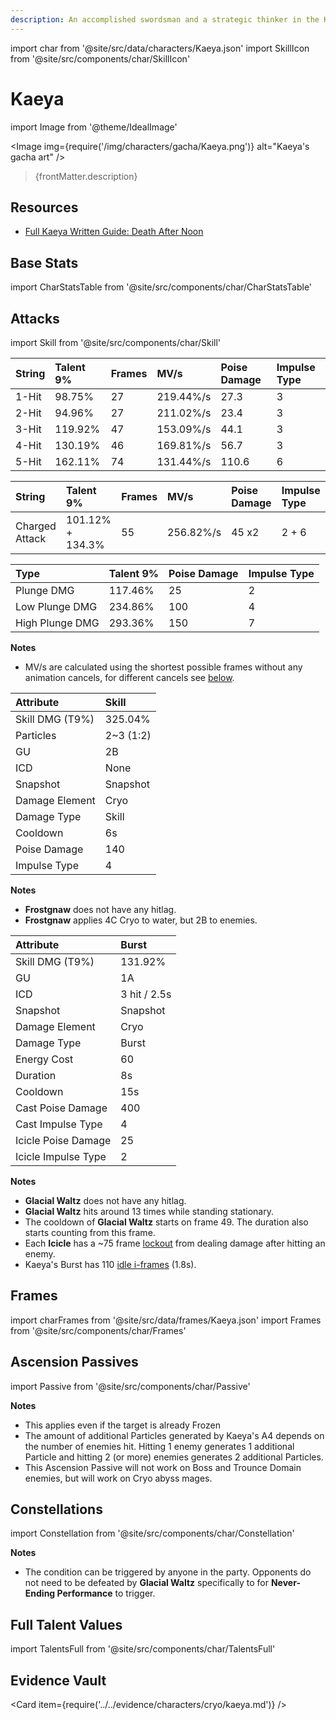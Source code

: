 ```yaml
---
description: An accomplished swordsman and a strategic thinker in the Knights of Favonius, rumored to hail from beyond Mondstadt.
---
```


import char from '@site/src/data/characters/Kaeya.json'
import SkillIcon from '@site/src/components/char/SkillIcon'

# Kaeya

import Image from '@theme/IdealImage'

<Image img={require('/img/characters/gacha/Kaeya.png')} alt="Kaeya's gacha art" />
<blockquote>{frontMatter.description}</blockquote>

## Resources

* [Full Kaeya Written Guide: Death After Noon](https://keqingmains.com/kaeya/)

## Base Stats

import CharStatsTable from '@site/src/components/char/CharStatsTable'

<CharStatsTable char={char} />

## Attacks

import Skill from '@site/src/components/char/Skill'

<Tabs>
<TabItem value='na' label='Normal Attacks'>
<SkillIcon char={char} skill='na' />
<div class='talent-columns'>
<Skill char={char} skill='na' sectionFilter='Normal Attack' />

| String | Talent 9% | Frames | MV/s      | Poise Damage | Impulse Type |
| :----- | :-------- | :----- | :-------- | :----------- | :----------- |
| 1-Hit  | 98.75%    | 27     | 219.44%/s | 27.3         | 3            |
| 2-Hit  | 94.96%    | 27     | 211.02%/s | 23.4         | 3            |
| 3-Hit  | 119.92%   | 47     | 153.09%/s | 44.1         | 3            |
| 4-Hit  | 130.19%   | 46     | 169.81%/s | 56.7         | 3            |
| 5-Hit  | 162.11%   | 74     | 131.44%/s | 110.6        | 6            |

</div>
<div class='talent-columns'>
<Skill char={char} skill='na' sectionFilter='Charged Attack' />
<div>

| String         | Talent 9%        | Frames | MV/s      | Poise Damage | Impulse Type |
| :------------- | :--------------- | :----- | :-------- |:------------ | :----------- |
| Charged Attack | 101.12% + 134.3% | 55     | 256.82%/s | 45 x2        | 2 + 6        |

</div>
</div>
<div class='talent-columns'>
<Skill char={char} skill='na' sectionFilter='Plunging Attack' />

| Type            | Talent 9% | Poise Damage | Impulse Type |
| :-------------- | :-------- | :----------- | :----------- |
| Plunge DMG      | 117.46%   | 25           | 2            |
| Low Plunge DMG  | 234.86%   | 100          | 4            |
| High Plunge DMG | 293.36%   | 150          | 7            |

</div>

**Notes**

* MV/s are calculated using the shortest possible frames without any animation cancels, for different cancels see [below](#frames).

</TabItem>

<TabItem value='e' label='Skill'>
<SkillIcon char={char} skill='e' />
<div class='talent-columns'>
<Skill char={char} skill='e' />

| Attribute         | Skill       |
| :---------------- | :---------- |
| Skill DMG \(T9%\) | 325.04%     |
| Particles         | 2~3 \(1:2\) |
| GU                | 2B          |
| ICD               | None        |
| Snapshot          | Snapshot    |
| Damage Element    | Cryo        |
| Damage Type       | Skill       |
| Cooldown          | 6s          |
| Poise Damage      | 140         |
| Impulse Type      | 4           |

</div>

**Notes**

* **Frostgnaw** does not have any hitlag.
* **Frostgnaw** applies 4C Cryo to water, but 2B to enemies.

</TabItem>

<TabItem value='q' label='Burst'>
<SkillIcon char={char} skill='q' />
<div class='talent-columns'>
<Skill char={char} skill='q'/>

| Attribute           | Burst        |
| :------------------ | :----------- |
| Skill DMG \(T9%\)   | 131.92%      |
| GU                  | 1A           |
| ICD                 | 3 hit / 2.5s |
| Snapshot            | Snapshot     |
| Damage Element      | Cryo         |
| Damage Type         | Burst        |
| Energy Cost         | 60           |
| Duration            | 8s           |
| Cooldown            | 15s          |
| Cast Poise Damage   | 400          |
| Cast Impulse Type   | 4            |
| Icicle Poise Damage | 25           |
| Icicle Impulse Type | 2            |

</div>

**Notes**

* **Glacial Waltz** does not have any hitlag.
* **Glacial Waltz** hits around 13 times while standing stationary.
* The cooldown of **Glacial Waltz** starts on frame 49. The duration also starts counting from this frame.
* Each **Icicle** has a ~75 frame [lockout](https://imgur.com/a/CJYe04R) from dealing damage after hitting an enemy.
* Kaeya's Burst has 110 [idle i-frames](../../combat-mechanics/frames.md#burst-idle-iframes) \(1.8s\).

</TabItem>
</Tabs>

## Frames

import charFrames from '@site/src/data/frames/Kaeya.json'
import Frames from '@site/src/components/char/Frames'

<Frames data={charFrames} />

## Ascension Passives

import Passive from '@site/src/components/char/Passive'

<Tabs>
<TabItem value='passive' label='Passive'>
<Passive char={char} passive={2} />
</TabItem>

<TabItem value='a1' label='Ascension 1'>
<Passive char={char} passive={0} />
</TabItem>

<TabItem value="a4" label="Ascension 4">
<Passive char={char} passive={1} />

**Notes**

* This applies even if the target is already Frozen
* The amount of additional Particles generated by Kaeya's A4 depends on the number of enemies hit. Hitting 1 enemy generates 1 additional Particle and hitting 2 (or more) enemies generates 2 additional Particles.
* This Ascension Passive will not work on Boss and Trounce Domain enemies, but will work on Cryo abyss mages.

</TabItem>
</Tabs>

## Constellations

import Constellation from '@site/src/components/char/Constellation'

<Tabs>
<TabItem value='c1' label='C1'>
<Constellation char={char} constellation={1} />
</TabItem>

<TabItem value='c2' label='C2'>
<Constellation char={char} constellation={2} />

**Notes**

* The condition can be triggered by anyone in the party. Opponents do not need to be defeated by **Glacial Waltz** specifically to for **Never-Ending Performance** to trigger.

</TabItem>

<TabItem value='c3' label='C3'>
<Constellation char={char} constellation={3} />
</TabItem>

<TabItem value='c4' label='C4'>
<Constellation char={char} constellation={4} />
</TabItem>

<TabItem value='c5' label='C5'>
<Constellation char={char} constellation={5} />
</TabItem>

<TabItem value='c6' label='C6'>
<Constellation char={char} constellation={6} />
</TabItem>
</Tabs>

## Full Talent Values

import TalentsFull from '@site/src/components/char/TalentsFull'

<TalentsFull char={char}/>

## Evidence Vault

<Card item={require('../../evidence/characters/cryo/kaeya.md')} />
